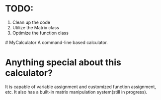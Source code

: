 <h1>TODO:</h1>
<ol>
<li>Clean up the code</li>
<li>Utilize the Matrix class</li>
<li>Optimize the function class</li>
</ol>
# MyCalculator
A command-line based calculator.

<h1>Anything special about this calculator?</h1>
It is capable of variable assignment and customized function assignment, etc.
It also has a built-in matrix manipulation system(still in progress).
